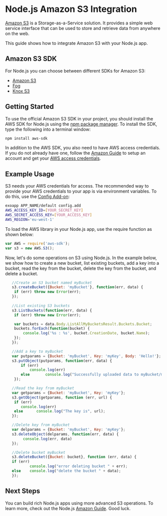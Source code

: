 # Node.js Amazon S3 Integration 

[Amazon S3] is a Storage-as-a-Service solution. It provides a simple web service interface that can be used to store and retrieve data from anywhere on the web.

This guide shows how to integrate Amazon S3 with your Node.js app. 

## Amazon S3 SDK
For Node.js you can choose between different SDKs for Amazon S3:
* [Amazon S3]
* [Fog]
* [Knox S3]

## Getting Started
To use the official Amazon S3 SDK in your project, you should install the AWS SDK for Node.js using the [npm package manager]. 
To install the SDK, type the following into a terminal window: 

~~~bash
npm install aws-sdk
~~~

In addition to the AWS SDK, you also need to have AWS access credentials. If you do not already have one, follow the [Amazon Guide] to setup an account and get your [AWS access credentials].

## Example Usage 
S3 needs your AWS credentials for access. The recommended way to provide your AWS credentials to your app is via environment variables. To do this, use the [Config Add-on]:

~~~bash
exoapp APP_NAME/default config.add 
AWS_ACCESS_KEY_ID=[YOUR_SECRET_KEY] 
AWS_SECRET_ACCESS_KEY=[YOUR_ACCESS_KEY] 
AWS_REGION='eu-west-1' 
~~~

To load the AWS library in your Node.js app, use the require function as shown below:

~~~javascript
var AWS = require('aws-sdk');
var s3 = new AWS.S3();
~~~

Now, let's do some operations on S3 using Node.js. In the example below, we show how to create a new bucket, list existing buckets, add a key into a bucket, read the key from the bucket, delete the key from the bucket, and delete a bucket.   

~~~javascript
   //Create an S3 bucket named myBucket
   s3.createBucket({Bucket: 'myBucket'}, function(err, data) {
    if (err) throw new Error(err);
   });
    
   //List existing S3 buckets
   s3.ListBuckets(function(err, data) {
    if (err) throw new Error(err);

    var buckets = data.Body.ListAllMyBucketsResult.Buckets.Bucket;
    buckets.forEach(function(bucket) {
        console.log('%s : %s', bucket.CreationDate, bucket.Name);
    });
   });

   //Add a key to myBucket
   var putparams = {Bucket: 'myBucket', Key: 'myKey', Body: 'Hello!'};
   s3.putObject(putparams, function(err, data) {
       if (err)       
           console.log(err)     
       else       console.log("Successfully uploaded data to myBucket/myKey");   
    });

   //Read the key from myBucket
   var getparams = {Bucket: 'myBucket', Key: 'myKey'};
   s3.getObject(getparams, function (err, url) {
  	if (err)
	   console.log(err)
	else	  console.log("The key is", url);
   });

   //Delete key from myBucket
   var delparams = {Bucket: 'myBucket', Key: 'myKey'};
   s3.deleteObject(delparams, function(err, data) {
        console.log(err, data)
   });

   //Delete bucket myBucket
   s3.deleteBucket({Bucket: bucket}, function (err, data) {
   if (err)
           console.log("error deleting bucket " + err);
   else    console.log("delete the bucket " + data);
   });
~~~

## Next Steps
You can build rich Node.js apps using more advanced S3 operations. To learn more, check out the Node.js [Amazon Guide]. Good luck.

[Amazon S3]: http://aws.amazon.com/s3/
[Fog]: https://docs.appfog.com/languages/node
[Knox S3]: https://github.com/LearnBoost/knox
[npm package manager]: https://npmjs.org/
[Amazon Guide]: http://docs.aws.amazon.com/AWSJavaScriptSDK/guide/node-intro.html
[AWS access credentials]: http://aws.amazon.com/security-credentials
[Config Add-on]: https://www.exoscale.ch/dev-center/Add-on%20Documentation/Deployment/Custom%20Config
